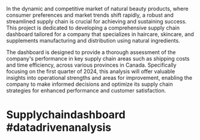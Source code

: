 In the dynamic and competitive market of natural beauty products, where consumer preferences and market trends shift rapidly, a robust and streamlined supply chain is crucial for achieving and sustaining success. This project is dedicated to developing a comprehensive supply chain dashboard tailored for a company that specializes in haircare, skincare, and supplements manufacturing and distribution using natural ingredients.

The dashboard is designed to provide a thorough assessment of the company's performance in key supply chain areas such as shipping costs and time efficiency, across various provinces in Canada. Specifically focusing on the first quarter of 2024, this analysis will offer valuable insights into operational strengths and areas for improvement, enabling the company to make informed decisions and optimize its supply chain strategies for enhanced performance and customer satisfaction.
# Supplychaindashboard #datadrivenanalysis 
